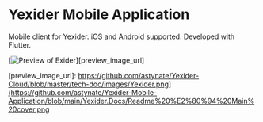 # Yexider Mobile Application
Mobile client for Yexider. iOS and Android supported. Developed with Flutter.

[![Preview of Exider][preview_image]][preview_image_url]

[preview_image]: https://github.com/astynate/Yexider-Mobile-Application/blob/main/Yexider.Docs/Readme%20%E2%80%94%20Main%20cover.png
[preview_image_url]: https://github.com/astynate/Yexider-Cloud/blob/master/tech-doc/images/Yexider.png](https://github.com/astynate/Yexider-Mobile-Application/blob/main/Yexider.Docs/Readme%20%E2%80%94%20Main%20cover.png
